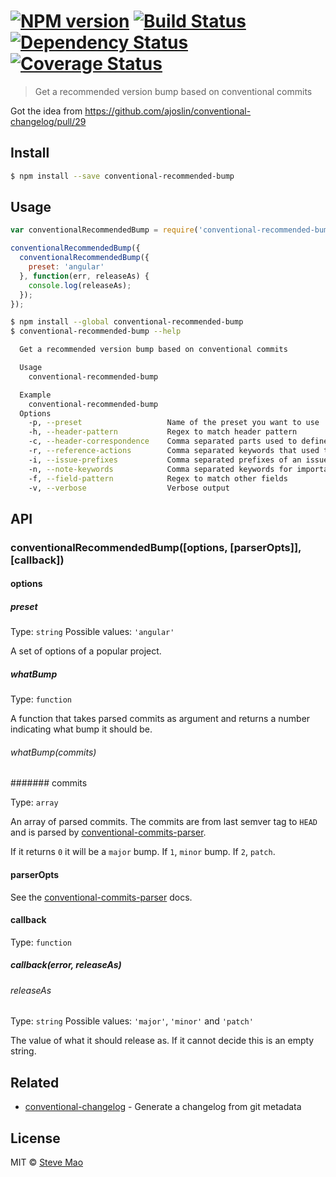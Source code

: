 #  [![NPM version][npm-image]][npm-url] [![Build Status][travis-image]][travis-url] [![Dependency Status][daviddm-image]][daviddm-url] [![Coverage Status][coverall-image]][coverall-url]

> Get a recommended version bump based on conventional commits

Got the idea from https://github.com/ajoslin/conventional-changelog/pull/29

## Install

```sh
$ npm install --save conventional-recommended-bump
```


## Usage

```js
var conventionalRecommendedBump = require('conventional-recommended-bump');

conventionalRecommendedBump({
  conventionalRecommendedBump({
    preset: 'angular'
  }, function(err, releaseAs) {
    console.log(releaseAs);
  });
});
```

```sh
$ npm install --global conventional-recommended-bump
$ conventional-recommended-bump --help

  Get a recommended version bump based on conventional commits

  Usage
    conventional-recommended-bump

  Example
    conventional-recommended-bump
  Options
    -p, --preset                   Name of the preset you want to use
    -h, --header-pattern           Regex to match header pattern
    -c, --header-correspondence    Comma separated parts used to define what capturing group of headerPattern captures what
    -r, --reference-actions        Comma separated keywords that used to reference issues
    -i, --issue-prefixes           Comma separated prefixes of an issue
    -n, --note-keywords            Comma separated keywords for important notes
    -f, --field-pattern            Regex to match other fields
    -v, --verbose                  Verbose output
```


## API

### conventionalRecommendedBump([options, [parserOpts]], [callback])

#### options

##### preset

Type: `string` Possible values: `'angular'`

A set of options of a popular project.

##### whatBump

Type: `function`

A function that takes parsed commits as argument and returns a number indicating what bump it should be.

###### whatBump(commits)

####### commits

Type: `array`

An array of parsed commits. The commits are from last semver tag to `HEAD` and is parsed by [conventional-commits-parser](https://github.com/stevemao/conventional-commits-parser).

If it returns `0` it will be a `major` bump. If `1`, `minor` bump. If `2`, `patch`.

#### parserOpts

See the [conventional-commits-parser](https://github.com/stevemao/conventional-commits-parser) docs.

#### callback

Type: `function`

##### callback(error, releaseAs)

###### releaseAs

Type: `string` Possible values: `'major'`, `'minor'` and `'patch'`

The value of what it should release as. If it cannot decide this is an empty string.


## Related

- [conventional-changelog](https://github.com/ajoslin/conventional-changelog) - Generate a changelog from git metadata


## License

MIT © [Steve Mao](https://github.com/stevemao)


[npm-image]: https://badge.fury.io/js/conventional-recommended-bump.svg
[npm-url]: https://npmjs.org/package/conventional-recommended-bump
[travis-image]: https://travis-ci.org/stevemao/conventional-recommended-bump.svg?branch=master
[travis-url]: https://travis-ci.org/stevemao/conventional-recommended-bump
[daviddm-image]: https://david-dm.org/stevemao/conventional-recommended-bump.svg?theme=shields.io
[daviddm-url]: https://david-dm.org/stevemao/conventional-recommended-bump
[coverall-image]: https://coveralls.io/repos/stevemao/conventional-recommended-bump/badge.svg
[coverall-url]: https://coveralls.io/r/stevemao/conventional-recommended-bump
